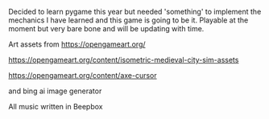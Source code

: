 
Decided to learn pygame this year but needed 'something' to implement the mechanics I have learned and this game is going to be it. Playable at the moment but very bare bone and will be updating with time.  

 
Art assets from https://opengameart.org/

https://opengameart.org/content/isometric-medieval-city-sim-assets


https://opengameart.org/content/axe-cursor

and bing ai image generator

All music written in Beepbox 
